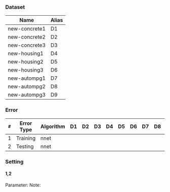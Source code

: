 ### Dataset
Name          | Alias
--------------|--------
new-concrete1 | D1
new-concrete2 | D2
new-concrete3 | D3
new-housing1  | D4
new-housing2  | D5
new-housing3  | D6
new-autompg1  | D7
new-autompg2  | D8
new-autompg3  | D9

### Error
`#` | Error Type | Algorithm | D1 | D2 | D3 | D4 | D5 | D6 | D7 | D8 | D9
----|------------|-----------|----|----|----|----|----|----|----|----|----
1   | Training   | nnet
2   | Testing    | nnet

### Setting
#### 1,2
Parameter:
Note:
